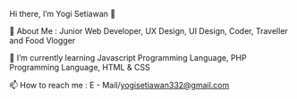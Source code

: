 Hi there, I’m Yogi Setiawan 👋

🧑 About Me : Junior Web Developer, UX Design, UI Design, Coder, Traveller and Food Vlogger

🌱 I’m currently learning Javascript Programming Language, PHP Programming Language, HTML & CSS

📫 How to reach me : E - Mail/yogisetiawan332@gmail.com



